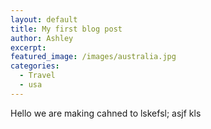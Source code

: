 ```yaml
---
layout: default
title: My first blog post
author: Ashley
excerpt: 
featured_image: /images/australia.jpg
categories:
  - Travel
  - usa
---
```



Hello we are making cahned to lskefsl; asjf kls
